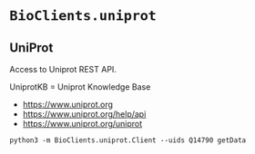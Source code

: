 # `BioClients.uniprot`

## UniProt

Access to Uniprot REST API.

UniprotKB = Uniprot Knowledge Base

* <https://www.uniprot.org>
* <https://www.uniprot.org/help/api>
* <https://www.uniprot.org/uniprot>

```
python3 -m BioClients.uniprot.Client --uids Q14790 getData
```
